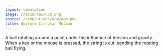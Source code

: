 ```yaml
---
layout: simulation
image: /resources/ucm.png
source: /simulations/ucm/ucm.pde
title: Uniform Circular Motion
---
```


A ball rotating around a point under the influence of tension and gravity. When a key or the mouse is pressed, the string is cut, sending the rotating ball flying.
